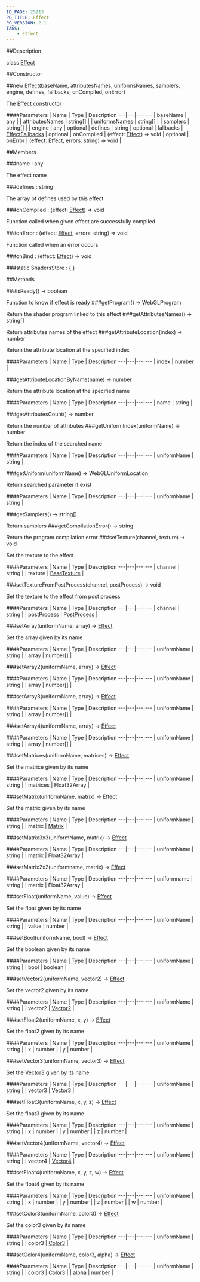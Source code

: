```yaml
---
ID_PAGE: 25213
PG_TITLE: Effect
PG_VERSION: 2.1
TAGS:
    - Effect
---
```

##Description

class [Effect](/classes/2.2-alpha/Effect)



##Constructor

##new [Effect](/classes/2.2-alpha/Effect)(baseName, attributesNames, uniformsNames, samplers, engine, defines, fallbacks, onCompiled, onError)

The [Effect](/classes/2.2-alpha/Effect) constructor

####Parameters
 | Name | Type | Description
---|---|---|---
 | baseName | any | 
 | attributesNames | string[] | 
 | uniformsNames | string[] | 
 | samplers | string[] | 
 | engine | any | 
optional | defines | string | 
optional | fallbacks | [EffectFallbacks](/classes/2.2-alpha/EffectFallbacks) | 
optional | onCompiled | (effect: [Effect](/classes/2.2-alpha/Effect)) =&gt; void | 
optional | onError | (effect: [Effect](/classes/2.2-alpha/Effect), errors: string) =&gt; void | 

##Members

###name : any

The effect name

###defines : string

The array of defines used by this effect

###onCompiled : (effect: [Effect](/classes/2.2-alpha/Effect)) =&gt; void

Function called when given effect are successfully compiled

###onError : (effect: [Effect](/classes/2.2-alpha/Effect), errors: string) =&gt; void

Function called when an error occurs

###onBind : (effect: [Effect](/classes/2.2-alpha/Effect)) =&gt; void



###static ShadersStore : { }



##Methods

###isReady() &rarr; boolean

Function to know if effect is ready
###getProgram() &rarr; WebGLProgram

Return the shader program linked to this effect
###getAttributesNames() &rarr; string[]

Return attributes names of the effect
###getAttributeLocation(index) &rarr; number

Return the attribute location at the specified index

####Parameters
 | Name | Type | Description
---|---|---|---
 | index | number | 

###getAttributeLocationByName(name) &rarr; number

Return the attribute location at the specified name

####Parameters
 | Name | Type | Description
---|---|---|---
 | name | string | 

###getAttributesCount() &rarr; number

Return the number of attributes
###getUniformIndex(uniformName) &rarr; number

Return the index of the searched name

####Parameters
 | Name | Type | Description
---|---|---|---
 | uniformName | string | 

###getUniform(uniformName) &rarr; WebGLUniformLocation

Return searched parameter if exist

####Parameters
 | Name | Type | Description
---|---|---|---
 | uniformName | string | 

###getSamplers() &rarr; string[]

Return samplers
###getCompilationError() &rarr; string

Return the program compilation error
###setTexture(channel, texture) &rarr; void

Set the texture to the effect

####Parameters
 | Name | Type | Description
---|---|---|---
 | channel | string | 
 | texture | [BaseTexture](/classes/2.2-alpha/BaseTexture) | 

###setTextureFromPostProcess(channel, postProcess) &rarr; void

Set the texture to the effect from post process

####Parameters
 | Name | Type | Description
---|---|---|---
 | channel | string | 
 | postProcess | [PostProcess](/classes/2.2-alpha/PostProcess) | 

###setArray(uniformName, array) &rarr; [Effect](/classes/2.2-alpha/Effect)

Set the array given by its name

####Parameters
 | Name | Type | Description
---|---|---|---
 | uniformName | string | 
 | array | number[] | 

###setArray2(uniformName, array) &rarr; [Effect](/classes/2.2-alpha/Effect)



####Parameters
 | Name | Type | Description
---|---|---|---
 | uniformName | string | 
 | array | number[] | 

###setArray3(uniformName, array) &rarr; [Effect](/classes/2.2-alpha/Effect)



####Parameters
 | Name | Type | Description
---|---|---|---
 | uniformName | string | 
 | array | number[] | 

###setArray4(uniformName, array) &rarr; [Effect](/classes/2.2-alpha/Effect)



####Parameters
 | Name | Type | Description
---|---|---|---
 | uniformName | string | 
 | array | number[] | 

###setMatrices(uniformName, matrices) &rarr; [Effect](/classes/2.2-alpha/Effect)

Set the matrice given by its name

####Parameters
 | Name | Type | Description
---|---|---|---
 | uniformName | string | 
 | matrices | Float32Array | 

###setMatrix(uniformName, matrix) &rarr; [Effect](/classes/2.2-alpha/Effect)

Set the matrix given by its name

####Parameters
 | Name | Type | Description
---|---|---|---
 | uniformName | string | 
 | matrix | [Matrix](/classes/2.2-alpha/Matrix) | 

###setMatrix3x3(uniformName, matrix) &rarr; [Effect](/classes/2.2-alpha/Effect)



####Parameters
 | Name | Type | Description
---|---|---|---
 | uniformName | string | 
 | matrix | Float32Array | 

###setMatrix2x2(uniformname, matrix) &rarr; [Effect](/classes/2.2-alpha/Effect)



####Parameters
 | Name | Type | Description
---|---|---|---
 | uniformname | string | 
 | matrix | Float32Array | 

###setFloat(uniformName, value) &rarr; [Effect](/classes/2.2-alpha/Effect)

Set the float given by its name

####Parameters
 | Name | Type | Description
---|---|---|---
 | uniformName | string | 
 | value | number | 

###setBool(uniformName, bool) &rarr; [Effect](/classes/2.2-alpha/Effect)

Set the boolean given by its name

####Parameters
 | Name | Type | Description
---|---|---|---
 | uniformName | string | 
 | bool | boolean | 

###setVector2(uniformName, vector2) &rarr; [Effect](/classes/2.2-alpha/Effect)

Set the vector2 given by its name

####Parameters
 | Name | Type | Description
---|---|---|---
 | uniformName | string | 
 | vector2 | [Vector2](/classes/2.2-alpha/Vector2) | 

###setFloat2(uniformName, x, y) &rarr; [Effect](/classes/2.2-alpha/Effect)

Set the float2 given by its name

####Parameters
 | Name | Type | Description
---|---|---|---
 | uniformName | string | 
 | x | number | 
 | y | number | 

###setVector3(uniformName, vector3) &rarr; [Effect](/classes/2.2-alpha/Effect)

Set the [Vector3](/classes/2.2-alpha/Vector3) given by its name

####Parameters
 | Name | Type | Description
---|---|---|---
 | uniformName | string | 
 | vector3 | [Vector3](/classes/2.2-alpha/Vector3) | 

###setFloat3(uniformName, x, y, z) &rarr; [Effect](/classes/2.2-alpha/Effect)

Set the float3 given by its name

####Parameters
 | Name | Type | Description
---|---|---|---
 | uniformName | string | 
 | x | number | 
 | y | number | 
 | z | number | 

###setVector4(uniformName, vector4) &rarr; [Effect](/classes/2.2-alpha/Effect)



####Parameters
 | Name | Type | Description
---|---|---|---
 | uniformName | string | 
 | vector4 | [Vector4](/classes/2.2-alpha/Vector4) | 

###setFloat4(uniformName, x, y, z, w) &rarr; [Effect](/classes/2.2-alpha/Effect)

Set the float4 given by its name

####Parameters
 | Name | Type | Description
---|---|---|---
 | uniformName | string | 
 | x | number | 
 | y | number | 
 | z | number | 
 | w | number | 

###setColor3(uniformName, color3) &rarr; [Effect](/classes/2.2-alpha/Effect)

Set the color3 given by its name

####Parameters
 | Name | Type | Description
---|---|---|---
 | uniformName | string | 
 | color3 | [Color3](/classes/2.2-alpha/Color3) | 

###setColor4(uniformName, color3, alpha) &rarr; [Effect](/classes/2.2-alpha/Effect)



####Parameters
 | Name | Type | Description
---|---|---|---
 | uniformName | string | 
 | color3 | [Color3](/classes/2.2-alpha/Color3) | 
 | alpha | number | 

